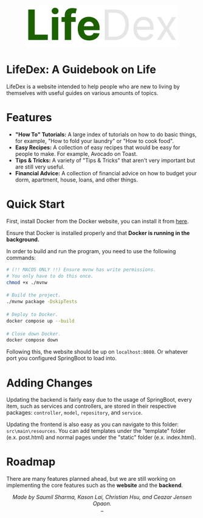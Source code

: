 <p align="center">
  <img src="docs/images/LifeDexLogoSmall.png" width="400px" alt="LifeDex Logo">
</p>

# LifeDex: A Guidebook on Life
LifeDex is a website intended to help people who are new to living by themselves with useful guides on various amounts of topics.

# Features
- **"How To" Tutorials:** A large index of tutorials on how to do basic things, for example, "How to fold your laundry" or "How to cook food".
- **Easy Recipes:** A collection of easy recipes that would be easy for people to make. For example, Avocado on Toast.
- **Tips & Tricks:** A variety of "Tips & Tricks" that aren't very important but are still very useful.
- **Financial Advice:** A collection of financial advice on how to budget your dorm, apartment, house, loans, and other things.

# Quick Start
First, install Docker from the Docker website, you can install it from [here](https://www.docker.com/).

Ensure that Docker is installed properly and that **Docker is running in the background.**

In order to build and run the program, you need to use the following commands:
```bash
# (!! MACOS ONLY !!) Ensure mvnw has write permissions.
# You only have to do this once.
chmod +x ./mvnw

# Build the project.
./mvnw package -DskipTests

# Deploy to Docker.
docker compose up --build

# Close down Docker.
docker compose down
```
Following this, the website should be up on `localhost:8080`. Or whatever port you configured SpringBoot to load into.

# Adding Changes
Updating the backend is fairly easy due to the usage of SpringBoot, every item, such as services and controllers, are stored in their respective packages: `controller`, `model`, `repository`, and `service`.

Updating the frontend is also easy as you can navigate to this folder: `src\main\resources`. You can add templates under the "template" folder (e.x. post.html) and normal pages under the "static" folder (e.x. index.html).

# Roadmap
There are many features planned ahead, but we are still working on implementing the core features such as the **website** and the **backend**.
  
  
<p align="center">
  <i> Made by Saumil Sharma, Kason Lai, Christian Hsu, and Ceazar Jensen Opaon.</i> <br>
  <sub><sup><sub><sup><sub><sup><sub><sup><sub><sup><sub><sup><sub><sup><sub><sup><a href="docs\Information.md">A little easter egg.</a></sup></sub></sup></sub></sup></sub></sup></sub></sup></sub></sup></sub></sup></sub></sup></sub>
</p>

